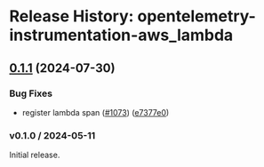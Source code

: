 # Release History: opentelemetry-instrumentation-aws_lambda

## [0.1.1](https://github.com/open-telemetry/opentelemetry-ruby-contrib/compare/opentelemetry-instrumentation-aws_lambda/v0.1.0...opentelemetry-instrumentation-aws_lambda/v0.1.1) (2024-07-30)


### Bug Fixes

* register lambda span ([#1073](https://github.com/open-telemetry/opentelemetry-ruby-contrib/issues/1073)) ([e7377e0](https://github.com/open-telemetry/opentelemetry-ruby-contrib/commit/e7377e0cb713adbacd721ea8dc0ab198f04b03cd))

### v0.1.0 / 2024-05-11

Initial release.
